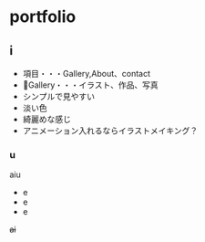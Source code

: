 # portfolio

## i

- 項目・・・Gallery,About、contact
- Gallery・・・イラスト、作品、写真
- シンプルで見やすい
- 淡い色
- 綺麗めな感じ
- アニメーション入れるならイラストメイキング？

### u

aiu

- e
- e
- e

~~ai~~
